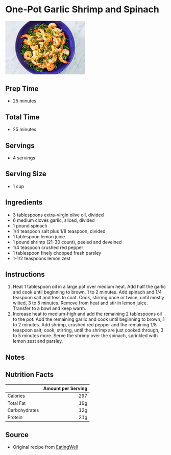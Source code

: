 # One-Pot Garlic Shrimp and Spinach

<img src="../../resources/images/Dinner/one-pot-garlic-shrimp-and-spinach.png" alt="Garlic Shrimp and Spinach" width="250"/>

## Prep Time
- 25 minutes

## Total Time
- 25 minutes

## Servings
- 4 servings

## Serving Size
- 1 cup

## Ingredients
- 3 tablespoons extra-virgin olive oil, divided
- 6 medium cloves garlic, sliced, divided
- 1 pound spinach
- 1/4 teaspoon salt plus 1/8 teaspoon, divided
- 1 tablespoon lemon juice
- 1 pound shrimp (21-30 count), peeled and deveined
- 1/4 teaspoon crushed red pepper
- 1 tablespoon finely chopped fresh parsley
- 1-1/2 teaspoons lemon zest

## Instructions
1. Heat 1 tablespoon oil in a large pot over medium heat. Add half the garlic and cook until beginning to brown, 1 to 2 minutes. Add spinach and 1/4 teaspoon salt and toss to coat. Cook, stirring once or twice, until mostly wilted, 3 to 5 minutes. Remove from heat and stir in lemon juice. Transfer to a bowl and keep warm.
2. Increase heat to medium-high and add the remaining 2 tablespoons oil to the pot. Add the remaining garlic and cook until beginning to brown, 1 to 2 minutes. Add shrimp, crushed red pepper and the remaining 1/8 teaspoon salt; cook, stirring, until the shrimp are just cooked through, 3 to 5 minutes more. Serve the shrimp over the spinach, sprinkled with lemon zest and parsley.

## Notes


## Nutrition Facts
|| Amount per Serving |
|-----------------|------:|
| Calories        | 297   |
| Total Fat       | 19g   |
| Carbohydrates   | 12g   |
| Protein         | 21g   |

## Source
- Original recipe from [EatingWell](https://www.eatingwell.com/recipe/269496/one-pot-garlicky-shrimp-spinach/)
